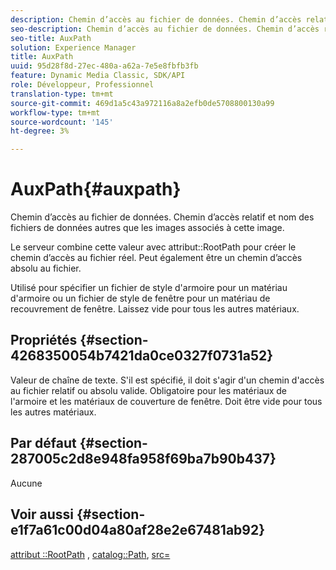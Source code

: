 ```yaml
---
description: Chemin d’accès au fichier de données. Chemin d’accès relatif et nom des fichiers de données autres que les images associés à cette image.
seo-description: Chemin d’accès au fichier de données. Chemin d’accès relatif et nom des fichiers de données autres que les images associés à cette image.
seo-title: AuxPath
solution: Experience Manager
title: AuxPath
uuid: 95d28f8d-27ec-480a-a62a-7e5e8fbfb3fb
feature: Dynamic Media Classic, SDK/API
role: Développeur, Professionnel
translation-type: tm+mt
source-git-commit: 469d1a5c43a972116a8a2efb0de5708800130a99
workflow-type: tm+mt
source-wordcount: '145'
ht-degree: 3%

---
```



# AuxPath{#auxpath}

Chemin d’accès au fichier de données. Chemin d’accès relatif et nom des fichiers de données autres que les images associés à cette image.

Le serveur combine cette valeur avec attribut::RootPath pour créer le chemin d’accès au fichier réel. Peut également être un chemin d’accès absolu au fichier.

Utilisé pour spécifier un fichier de style d&#39;armoire pour un matériau d&#39;armoire ou un fichier de style de fenêtre pour un matériau de recouvrement de fenêtre. Laissez vide pour tous les autres matériaux.

## Propriétés {#section-4268350054b7421da0ce0327f0731a52}

Valeur de chaîne de texte. S&#39;il est spécifié, il doit s&#39;agir d&#39;un chemin d&#39;accès au fichier relatif ou absolu valide. Obligatoire pour les matériaux de l&#39;armoire et les matériaux de couverture de fenêtre. Doit être vide pour tous les autres matériaux.

## Par défaut {#section-287005c2d8e948fa958f69ba7b90b437}

Aucune

## Voir aussi {#section-e1f7a61c00d04a80af28e2e67481ab92}

[attribut ::RootPath](../../../../../ir-api/material-cat/image-rendering-api-ref/c-ir-material-catalog/c-ir-attributes-reference/r-ir-rootpath.md#reference-a4d7c96b62e14fcbad1740c702f160f3) ,  [catalog::Path](../../../../../ir-api/material-cat/image-rendering-api-ref/c-ir-material-catalog/c-ir-material-data-reference/r-ir-path.md#reference-59ebb624250a4965ad1737578a2ab590),  [src=](../../../../../ir-api/http-protocol/image-rendering-api-ref/c-ir-http-protocol-ref/c-ir-http-protocol-command-reference/r-ir-src.md#reference-62c98abad22149d68d405ed6aaff8272)
